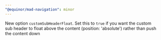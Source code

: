 ```yaml
---
"@equinor/mad-navigation": minor
---
```


New option `customSubHeaderFloat`. Set this to `true` if you want the custom sub header to float
above the content (position: 'absolute') rather than push the content down
